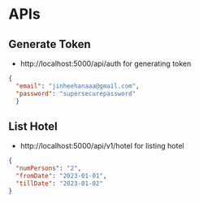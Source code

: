 # APIs
## Generate Token
- http://localhost:5000/api/auth for generating token
```json
{
  "email": "jinheehanaaa@gmail.com",
  "password": "supersecurepassword"
  }
```
## List Hotel
- http://localhost:5000/api/v1/hotel for listing hotel
```json
{
  "numPersons": "2",
  "fromDate": "2023-01-01",
  "tillDate": "2023-01-02"
}
```